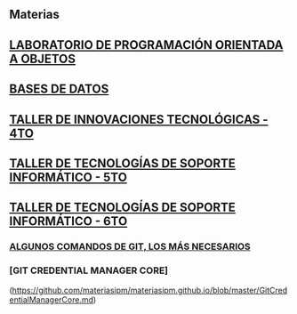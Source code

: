 ## Materias

## [LABORATORIO DE PROGRAMACIÓN ORIENTADA A OBJETOS](https://github.com/materiasipm/materiasipm.github.io/blob/master/labo/labo.md#programa-del-laboratorio-de-programaci%C3%B3n-oritentada-a-objetos)

## [BASES DE DATOS](https://github.com/materiasipm/materiasipm.github.io/blob/master/bases/bases.md#bases-de-datos)

## [TALLER DE INNOVACIONES TECNOLÓGICAS - 4TO](https://github.com/materiasipm/materiasipm.github.io/blob/master/taller4to/taller4to.md#taller-de-innovaciones-tecnol%C3%B3gicas)

## [TALLER DE TECNOLOGÍAS DE SOPORTE INFORMÁTICO - 5TO](https://github.com/materiasipm/materiasipm.github.io/blob/master/taller5to/taller5to.md#taller-de-tecnolog%C3%ADas-de-soporte-inform%C3%A1tico)

## [TALLER DE TECNOLOGÍAS DE SOPORTE INFORMÁTICO - 6TO](https://github.com/materiasipm/materiasipm.github.io/blob/master/taller6to/taller6to.md#taller-de-tecnolog%C3%ADas-de-soporte-inform%C3%A1tico)


### [ALGUNOS COMANDOS DE GIT, LOS MÁS NECESARIOS](https://github.com/materiasipm/materiasipm.github.io/blob/master/comandos.md)

### [GIT CREDENTIAL MANAGER CORE]
(https://github.com/materiasipm/materiasipm.github.io/blob/master/GitCredentialManagerCore.md)



